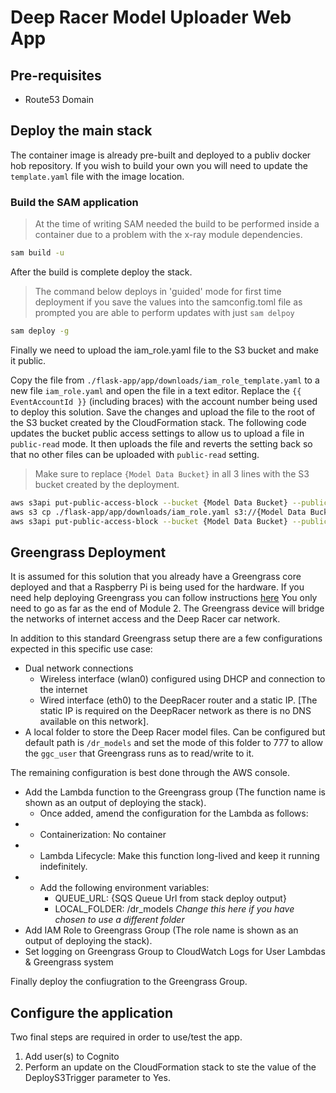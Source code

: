 # Deep Racer Model Uploader Web App

## Pre-requisites

* Route53 Domain

## Deploy the main stack

The container image is already pre-built and deployed to a publiv docker hob repository. If you wish to build your own you will need to update the `template.yaml` file with the image location.

### Build the SAM application

>At the time of writing SAM needed the build to be performed inside a container due to a problem with the x-ray module dependencies.

```bash
sam build -u
```

After the build is complete deploy the stack.
> The command below deploys in 'guided' mode for first time deployment if you save the values into the samconfig.toml file as prompted you are able to perform updates with just `sam delpoy`

```bash
sam deploy -g
```

Finally we need to upload the iam_role.yaml file to the S3 bucket and make it public.

Copy the file from `./flask-app/app/downloads/iam_role_template.yaml` to a new file `iam_role.yaml` and open the file in a text editor. Replace the `{{ EventAccountId }}` (including braces) with the account number being used to deploy this solution. Save the changes and upload the file to the root of the S3 bucket created by the CloudFormation stack. The following code updates the bucket public access settings to allow us to upload a file in `public-read` mode. It then uploads the file and reverts the setting back so that no other files can be uploaded with `public-read` setting.

>Make sure to replace `{Model Data Bucket}` in all 3 lines with the S3 bucket created by the deployment.

```bash
aws s3api put-public-access-block --bucket {Model Data Bucket} --public-access-block-configuration BlockPublicAcls=false,IgnorePublicAcls=false,BlockPublicPolicy=true,RestrictPublicBuckets=true
aws s3 cp ./flask-app/app/downloads/iam_role.yaml s3://{Model Data Bucket}/iam_role.yaml --acl public-read
aws s3api put-public-access-block --bucket {Model Data Bucket} --public-access-block-configuration BlockPublicAcls=true,IgnorePublicAcls=false,BlockPublicPolicy=true,RestrictPublicBuckets=true
```

## Greengrass Deployment

It is assumed for this solution that you already have a Greengrass core deployed and that a Raspberry Pi is being used for the hardware. If you need help deploying Greengrass you can follow instructions [here](https://docs.aws.amazon.com/greengrass/latest/developerguide/setup-filter.rpi.html) You only need to go as far as the end of Module 2. The Greengrass device will bridge the networks of internet access and the Deep Racer car network.

In addition to this standard Greengrass setup there are a few configurations expected in this specific use case:
- Dual network connections
  - Wireless interface (wlan0) configured using DHCP and connection to the internet
  - Wired interface (eth0) to the DeepRacer router and a static IP. [The static IP is required on the DeepRacer network as there is no DNS available on this network].
- A local folder to store the Deep Racer model files. Can be configured but default path is `/dr_models` and set the mode of this folder to 777 to allow the `ggc_user` that Greengrass runs as to read/write to it.

The remaining configuration is best done through the AWS console.

- Add the Lambda function to the Greengrass group (The function name is shown as an output of deploying the stack).
  - Once added, amend the configuration for the Lambda as follows:
-   - Containerization: No container
-   - Lambda Lifecycle: Make this function long-lived and keep it running indefinitely.
-   - Add the following environment variables:
      - QUEUE_URL: {SQS Queue Url from stack deploy output}
      - LOCAL_FOLDER: /dr_models *Change this here if you have chosen to use a different folder*
- Add IAM Role to Greengrass Group (The role name is shown as an output of deploying the stack).
- Set logging on Greengrass Group to CloudWatch Logs for User Lambdas & Greengrass system

Finally deploy the confiugration to the Greengrass Group.

## Configure the application

Two final steps are required in order to use/test the app.

1) Add user(s) to Cognito
2) Perform an update on the CloudFormation stack to ste the value of the DeployS3Trigger parameter to Yes.
